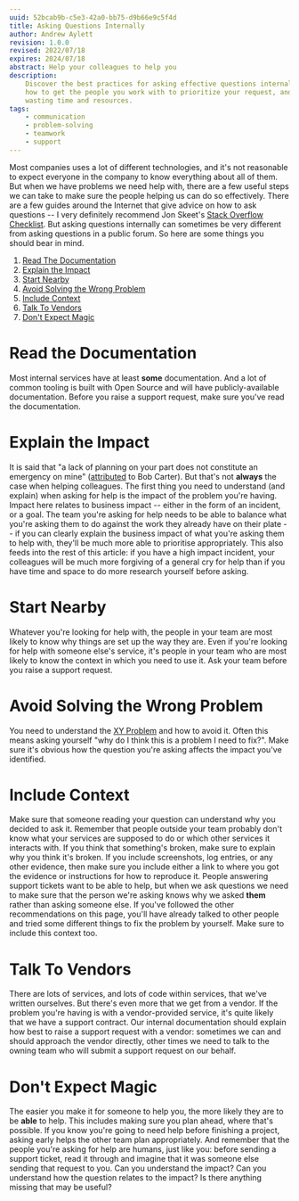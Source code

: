 ```yaml
---
uuid: 52bcab9b-c5e3-42a0-bb75-d9b66e9c5f4d
title: Asking Questions Internally
author: Andrew Aylett
revision: 1.0.0
revised: 2022/07/18
expires: 2024/07/18
abstract: Help your colleagues to help you
description:
    Discover the best practices for asking effective questions internally. Learn
    how to get the people you work with to prioritize your request, and avoid
    wasting time and resources.
tags:
    - communication
    - problem-solving
    - teamwork
    - support
---
```


Most companies uses a lot of different technologies, and it's not reasonable to
expect everyone in the company to know everything about all of them. But when we
have problems we need help with, there are a few useful steps we can take to
make sure the people helping us can do so effectively. There are a few guides
around the Internet that give advice on how to ask questions -- I very
definitely recommend Jon Skeet's
[Stack Overflow Checklist](https://codeblog.jonskeet.uk/2012/11/24/stack-overflow-question-checklist/).
But asking questions internally can sometimes be very different from asking
questions in a public forum. So here are some things you should bear in mind.

1. [Read The Documentation](#read-the-documentation)
2. [Explain the Impact](#explain-the-impact)
3. [Start Nearby](#start-nearby)
4. [Avoid Solving the Wrong Problem](#avoid-solving-the-wrong-problem)
5. [Include Context](#include-context)
6. [Talk To Vendors](#talk-to-vendors)
7. [Don't Expect Magic](#dont-expect-magic)

# Read the Documentation

Most internal services have at least **some** documentation. And a lot of common
tooling is built with Open Source and will have publicly-available
documentation. Before you raise a support request, make sure you've read the
documentation.

# Explain the Impact

It is said that "a lack of planning on your part does not constitute an
emergency on mine"
([attributed](https://www.goodreads.com/quotes/291995-poor-planning-on-your-part-does-not-necessitate-an-emergency)
to Bob Carter). But that's not **always** the case when helping colleagues. The
first thing you need to understand (and explain) when asking for help is the
impact of the problem you're having. Impact here relates to business impact --
either in the form of an incident, or a goal. The team you're asking for help
needs to be able to balance what you're asking them to do against the work they
already have on their plate -- if you can clearly explain the business impact of
what you're asking them to help with, they'll be much more able to prioritise
appropriately. This also feeds into the rest of this article: if you have a high
impact incident, your colleagues will be much more forgiving of a general cry
for help than if you have time and space to do more research yourself before
asking.

# Start Nearby

Whatever you're looking for help with, the people in your team are most likely
to know why things are set up the way they are. Even if you're looking for help
with someone else's service, it's people in your team who are most likely to
know the context in which you need to use it. Ask your team before you raise a
support request.

# Avoid Solving the Wrong Problem

You need to understand the
[XY Problem](https://en.wikipedia.org/wiki/XY_problem) and how to avoid it.
Often this means asking yourself "why do I think this is a problem I need to
fix?". Make sure it's obvious how the question you're asking affects the impact
you've identified.

# Include Context

Make sure that someone reading your question can understand why you decided to
ask it. Remember that people outside your team probably don't know what your
services are supposed to do or which other services it interacts with. If you
think that something's broken, make sure to explain why you think it's broken.
If you include screenshots, log entries, or any other evidence, then make sure
you include either a link to where you got the evidence or instructions for how
to reproduce it. People answering support tickets want to be able to help, but
when we ask questions we need to make sure that the person we're asking knows
why we asked **them** rather than asking someone else. If you've followed the
other recommendations on this page, you'll have already talked to other people
and tried some different things to fix the problem by yourself. Make sure to
include this context too.

# Talk To Vendors

There are lots of services, and lots of code within services, that we've written
ourselves. But there's even more that we get from a vendor. If the problem
you're having is with a vendor-provided service, it's quite likely that we have
a support contract. Our internal documentation should explain how best to raise
a support request with a vendor: sometimes we can and should approach the vendor
directly, other times we need to talk to the owning team who will submit a
support request on our behalf.

# Don't Expect Magic

The easier you make it for someone to help you, the more likely they are to be
**able** to help. This includes making sure you plan ahead, where that's
possible. If you know you're going to need help before finishing a project,
asking early helps the other team plan appropriately. And remember that the
people you're asking for help are humans, just like you: before sending a
support ticket, read it through and imagine that it was someone else sending
that request to you. Can you understand the impact? Can you understand how the
question relates to the impact? Is there anything missing that may be useful?

